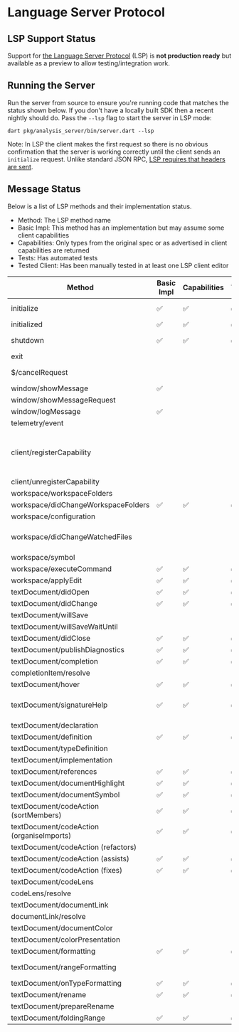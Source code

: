 # Language Server Protocol

## LSP Support Status

Support for [the Language Server Protocol](https://microsoft.github.io/language-server-protocol/) (LSP) is **not production ready** but available as a preview to allow testing/integration work.

## Running the Server

Run the server from source to ensure you're running code that matches the status shown below. If you don't have a locally built SDK then a recent nightly should do. Pass the `--lsp` flag to start the server in LSP mode:

```
dart pkg/analysis_server/bin/server.dart --lsp
```

Note: In LSP the client makes the first request so there is no obvious confirmation that the server is working correctly until the client sends an `initialize` request. Unlike standard JSON RPC, [LSP requires that headers are sent](https://microsoft.github.io/language-server-protocol/specification).

## Message Status

Below is a list of LSP methods and their implementation status.

- Method: The LSP method name
- Basic Impl: This method has an implementation but may assume some client capabilities
- Capabilities: Only types from the original spec or as advertised in client capabilities are returned
- Tests: Has automated tests
- Tested Client: Has been manually tested in at least one LSP client editor

| Method | Basic Impl | Capabilities | Tests | Tested Client | Notes |
| - | - | - | - | - | - |
| initialize | ✅ | ✅ | ✅ | ✅ | trace and other options NYI
| initialized | ✅ | ✅ | ✅ | ✅ |
| shutdown | ✅ | ✅ | ✅ | ✅ | supported but does nothing |
| exit | | | | | |
| $/cancelRequest | | | | | ignored (unsupported) |
| window/showMessage | ✅ | | | |
| window/showMessageRequest | | | | |
| window/logMessage | ✅ | | | |
| telemetry/event | | | | |
| client/registerCapability | | | | | unused, but should be used for DocumentSelector at least
| client/unregisterCapability | | | | |
| workspace/workspaceFolders | | | | |
| workspace/didChangeWorkspaceFolders | ✅ | ✅ | ✅ | ✅ |
| workspace/configuration | | | | |
| workspace/didChangeWatchedFiles | | | | | unused, server does own watching |
| workspace/symbol | | | | |
| workspace/executeCommand | ✅ | ✅ | ✅ | ✅ |
| workspace/applyEdit | ✅ | ✅ | ✅ | ✅ |
| textDocument/didOpen | ✅ | ✅ | ✅ | ✅ |
| textDocument/didChange | ✅ | ✅ | ✅ | ✅ |
| textDocument/willSave | | | | |
| textDocument/willSaveWaitUntil | | | | |
| textDocument/didClose | ✅ | ✅ | ✅ | ✅ |
| textDocument/publishDiagnostics | ✅ | ✅ | ✅ | ✅ |
| textDocument/completion | ✅ | ✅ | ✅ | ✅ |
| completionItem/resolve | | | | | not required |
| textDocument/hover | ✅ | ✅ | ✅ | ✅ |
| textDocument/signatureHelp | ✅ | ✅ | ✅ | ✅ | trigger character handling outstanding
| textDocument/declaration | | | | |
| textDocument/definition | ✅ | ✅ | ✅ | ✅ |
| textDocument/typeDefinition | | | | |
| textDocument/implementation | | | | |
| textDocument/references | ✅ | ✅ | ✅ | ✅ |
| textDocument/documentHighlight | ✅ | ✅ | ✅ | ✅ |
| textDocument/documentSymbol | ✅ | ✅ | ✅ | ✅ |
| textDocument/codeAction (sortMembers) | ✅ | ✅ | ✅ | ✅ |
| textDocument/codeAction (organiseImports) | ✅ | ✅ | ✅ | ✅ |
| textDocument/codeAction (refactors) | | | | |
| textDocument/codeAction (assists) | ✅ | ✅ | ✅ | ✅ |
| textDocument/codeAction (fixes) | ✅ | ✅ | ✅ | ✅ |
| textDocument/codeLens | | | | |
| codeLens/resolve | | | | |
| textDocument/documentLink | | | | |
| documentLink/resolve | | | | |
| textDocument/documentColor | | | | |
| textDocument/colorPresentation | | | | |
| textDocument/formatting | ✅ | ✅ | ✅ | ✅ |
| textDocument/rangeFormatting | | | | | requires support from dart_style?
| textDocument/onTypeFormatting | ✅ | ✅ | ✅ | ✅ |
| textDocument/rename | ✅ | ✅ | ✅ | ✅ |
| textDocument/prepareRename | | | | |
| textDocument/foldingRange | ✅ | ✅ | ✅ | ✅ |


